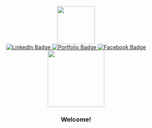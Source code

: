 <div id="header" align="center">
  <img src="https://media.tenor.com/lNtmoshuUI8AAAAj/bahroo-hacker.gif" width="100"/>
</div>
<div id="badges" align="center">
  <a href="https://www.linkedin.com/in/robert-bish-1a6a8637">
    <img src="https://img.shields.io/badge/LinkedIn-blue?style=for-the-badge&logo=linkedin&logoColor=white" alt="LinkedIn Badge"/>
  </a>
  <a href="https://robertbishwebdeveloper.com">
    <img src="https://img.shields.io/badge/Portfolio-darkgreen?style=for-the-badge&logo=portfolio&logoColor=white" alt="Portfolio Badge"/>
  </a>
  <a href="https://www.facebook.com/robert.bish.9">
    <img src="https://img.shields.io/badge/Facebook-darkblue?style=for-the-badge&logo=facebook&logoColor=white" alt="Facebook Badge"/>
  </a>
</div>
<div id="counter" align="center">
  <img src="https://komarev.com/ghpvc/?username=bobbybish81&style=flat-square&color=blue" alt=""/>
</div>
<div id="welcome" align="center">
    <img src="https://media4.giphy.com/media/W5Caodlgnth7AsWCaD/200w.webp?cid=ecf05e475mdqcpclu05i9x903iy8c457src09jw4280x3jvq&rid=200w.webp&ct=s" width="150px"/>
  <h3 margin="0">
    Welcome!
  </h3>
</div>

